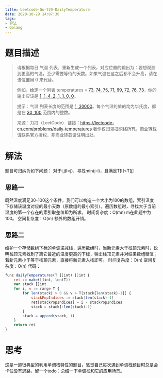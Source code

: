 ```yaml
---
title: Leetcode-Go-739-DailyTemperature
date: 2020-10-29 14:07:30
tags:
- 算法
- Golang
---
```

# 题目描述
> 请根据每日 气温 列表，重新生成一个列表。对应位置的输出为：要想观测到更高的气温，至少需要等待的天数。如果气温在这之后都不会升高，请在该位置用 0 来代替。
> 
> 例如，给定一个列表 temperatures = [73, 74, 75, 71, 69, 72, 76, 73]()，你的输出应该是 [1, 1, 4, 2, 1, 1, 0, 0]()。
> 
> 提示：气温 列表长度的范围是 [1, 30000]()。每个气温的值的均为华氏度，都是在 [30, 100]() 范围内的整数。
> 
> 来源：力扣（LeetCode）
> 链接：https://leetcode-cn.com/problems/daily-temperatures
> 著作权归领扣网络所有。商业转载请联系官方授权，非商业转载请注明出处。
# 解法
题目可归纳为如下问题：
对于i,j(I\<j)，寻找min(j-i)，且满足T[I]\<T[j]
## 思路一
既然温度满足30-100这个条件，我们可以构造一个大小为100的数组，索引温度下存储该温度对应的最小天数（原数组的最小索引）。遍历数组时，寻找大于当前温度的第一个存在的索引取差值即为所求。
时间复杂度：O(mn) m在此题中为100。
空间复杂度：O(m) 额外的数组开销。

## 思路二
维护一个存储数组下标的单调递减栈，遍历数组时，当新元素大于栈顶元素时，说明栈顶元素找到了离它最近的温度更高的下标，弹出栈顶元素并对结果数组赋值；若新元素小于等于栈顶元素，直接将新元素入栈即可。
时间复杂度：O(n)
空间复杂度：O(n)
代码：
```js
func dailyTemperatures(T []int) []int {
	ret := make([]int, len(T))
	var stack []int
	for i, v := range T {
		for len(stack) > 0 && v > T[stack[len(stack)-1]] {
			stackPopIndices := stack[len(stack)-1]
			ret[stackPopIndices] = i - stackPopIndices
			stack = stack[:len(stack)-1]
		}
		stack = append(stack, i)
	}
	return ret
}
```
# 思考
这是一道很典型的利用单调栈特性的题目，感觉自己每次遇到单调栈题目时总是会卡住没有思路，留一个todo：总结一下单调栈和它的应用场景。

